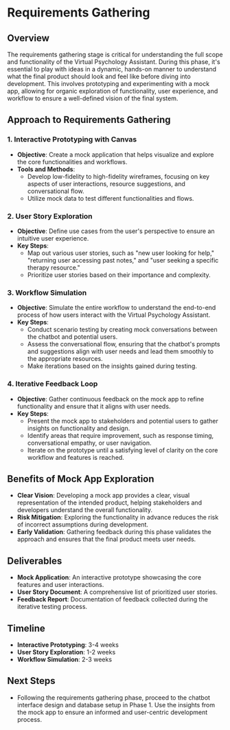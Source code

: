 # Requirements Gathering

## Overview

The requirements gathering stage is critical for understanding the full scope and functionality of the Virtual Psychology Assistant. During this phase, it's essential to play with ideas in a dynamic, hands-on manner to understand what the final product should look and feel like before diving into development. This involves prototyping and experimenting with a mock app, allowing for organic exploration of functionality, user experience, and workflow to ensure a well-defined vision of the final system.

## Approach to Requirements Gathering

### 1. Interactive Prototyping with Canvas
- **Objective**: Create a mock application that helps visualize and explore the core functionalities and workflows.
- **Tools and Methods**:
  - Develop low-fidelity to high-fidelity wireframes, focusing on key aspects of user interactions, resource suggestions, and conversational flow.
  - Utilize mock data to test different functionalities and flows.

### 2. User Story Exploration
- **Objective**: Define use cases from the user's perspective to ensure an intuitive user experience.
- **Key Steps**:
  - Map out various user stories, such as "new user looking for help," "returning user accessing past notes," and "user seeking a specific therapy resource."
  - Prioritize user stories based on their importance and complexity.

### 3. Workflow Simulation
- **Objective**: Simulate the entire workflow to understand the end-to-end process of how users interact with the Virtual Psychology Assistant.
- **Key Steps**:
  - Conduct scenario testing by creating mock conversations between the chatbot and potential users.
  - Assess the conversational flow, ensuring that the chatbot's prompts and suggestions align with user needs and lead them smoothly to the appropriate resources.
  - Make iterations based on the insights gained during testing.

### 4. Iterative Feedback Loop
- **Objective**: Gather continuous feedback on the mock app to refine functionality and ensure that it aligns with user needs.
- **Key Steps**:
  - Present the mock app to stakeholders and potential users to gather insights on functionality and design.
  - Identify areas that require improvement, such as response timing, conversational empathy, or user navigation.
  - Iterate on the prototype until a satisfying level of clarity on the core workflow and features is reached.

## Benefits of Mock App Exploration
- **Clear Vision**: Developing a mock app provides a clear, visual representation of the intended product, helping stakeholders and developers understand the overall functionality.
- **Risk Mitigation**: Exploring the functionality in advance reduces the risk of incorrect assumptions during development.
- **Early Validation**: Gathering feedback during this phase validates the approach and ensures that the final product meets user needs.

## Deliverables
- **Mock Application**: An interactive prototype showcasing the core features and user interactions.
- **User Story Document**: A comprehensive list of prioritized user stories.
- **Feedback Report**: Documentation of feedback collected during the iterative testing process.

## Timeline
- **Interactive Prototyping**: 3-4 weeks
- **User Story Exploration**: 1-2 weeks
- **Workflow Simulation**: 2-3 weeks

## Next Steps
- Following the requirements gathering phase, proceed to the chatbot interface design and database setup in Phase 1. Use the insights from the mock app to ensure an informed and user-centric development process.